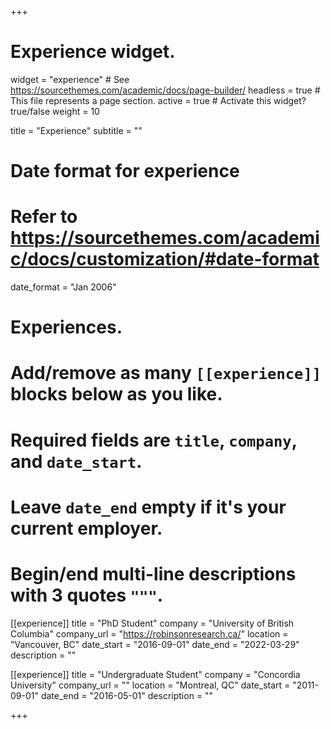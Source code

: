 +++
# Experience widget.
widget = "experience"  # See https://sourcethemes.com/academic/docs/page-builder/
headless = true  # This file represents a page section.
active = true  # Activate this widget? true/false
weight = 10

title = "Experience"
subtitle = ""

# Date format for experience
#   Refer to https://sourcethemes.com/academic/docs/customization/#date-format
date_format = "Jan 2006"

# Experiences.
#   Add/remove as many `[[experience]]` blocks below as you like.
#   Required fields are `title`, `company`, and `date_start`.
#   Leave `date_end` empty if it's your current employer.
#   Begin/end multi-line descriptions with 3 quotes `"""`.
[[experience]]
  title = "PhD Student"
  company = "University of British Columbia"
  company_url = "https://robinsonresearch.ca/"
  location = "Vancouver, BC"
  date_start = "2016-09-01"
  date_end = "2022-03-29"
  description = ""

[[experience]]
  title = "Undergraduate Student"
  company = "Concordia University"
  company_url = ""
  location = "Montreal, QC"
  date_start = "2011-09-01"
  date_end = "2016-05-01"
  description = ""

+++
